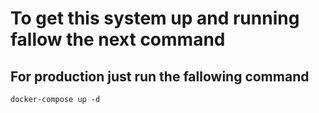 # To get this system up and running fallow the next command

## For production just run  the fallowing command

```node
docker-compose up -d

```
